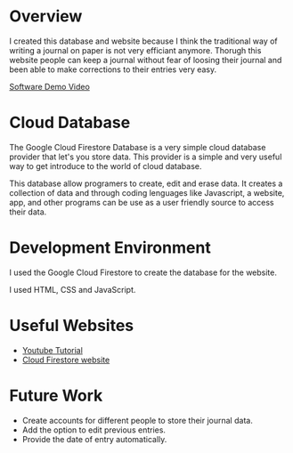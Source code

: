 # Overview

I created this database and website because I think the traditional way of writing a journal on paper is not very efficiant anymore. Thorugh this website people can keep a journal without fear of loosing their journal and been able to make corrections to their entries very easy.

[Software Demo Video](http://youtube.link.goes.here)

# Cloud Database

The Google Cloud Firestore Database is a very simple cloud database provider that let's you store data. This provider is a simple and very useful way to get introduce to the world of cloud database.

This database allow programers to create, edit and erase data. It creates a collection of data and through coding lenguages like Javascript, a website, app, and other programs can be use as a user friendly source to access their data.

# Development Environment

I used the Google Cloud Firestore to create the database for the website.

I used HTML, CSS and JavaScript.

# Useful Websites

* [Youtube Tutorial](https://www.youtube.com/watch?v=4d-gIPGzmK4&list=PL4cUxeGkcC9itfjle0ji1xOZ2cjRGY_WB)
* [Cloud Firestore website](https://firebase.google.com/docs/firestore)

# Future Work

* Create accounts for different people to store their journal data.
* Add the option to edit previous entries.
* Provide the date of entry automatically.

